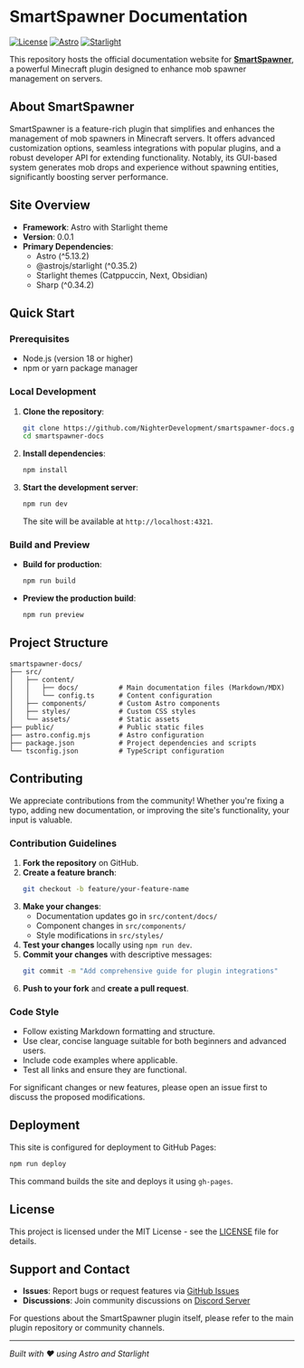 
# SmartSpawner Documentation

[![License](https://img.shields.io/badge/License-MIT-blue.svg)](LICENSE)
[![Astro](https://img.shields.io/badge/Astro-5.13.2-orange)](https://astro.build/)
[![Starlight](https://img.shields.io/badge/Starlight-0.35.2-purple)](https://starlight.astro.build/)

This repository hosts the official documentation website for **[SmartSpawner](https://modrinth.com/plugin/smart-spawner-plugin)**, a powerful Minecraft plugin designed to enhance mob spawner management on servers.

## About SmartSpawner

SmartSpawner is a feature-rich plugin that simplifies and enhances the management of mob spawners in Minecraft servers. It offers advanced customization options, seamless integrations with popular plugins, and a robust developer API for extending functionality. Notably, its GUI-based system generates mob drops and experience without spawning entities, significantly boosting server performance.

## Site Overview

- **Framework**: Astro with Starlight theme
- **Version**: 0.0.1
- **Primary Dependencies**:
  - Astro (^5.13.2)
  - @astrojs/starlight (^0.35.2)
  - Starlight themes (Catppuccin, Next, Obsidian)
  - Sharp (^0.34.2)

## Quick Start

### Prerequisites
- Node.js (version 18 or higher)
- npm or yarn package manager

### Local Development

1. **Clone the repository**:
   ```bash
   git clone https://github.com/NighterDevelopment/smartspawner-docs.git
   cd smartspawner-docs
   ```

2. **Install dependencies**:
   ```bash
   npm install
   ```

3. **Start the development server**:
   ```bash
   npm run dev
   ```
   The site will be available at `http://localhost:4321`.

### Build and Preview

- **Build for production**:
  ```bash
  npm run build
  ```

- **Preview the production build**:
  ```bash
  npm run preview
  ```

## Project Structure

```
smartspawner-docs/
├── src/
│   ├── content/
│   │   ├── docs/          # Main documentation files (Markdown/MDX)
│   │   └── config.ts      # Content configuration
│   ├── components/        # Custom Astro components
│   ├── styles/            # Custom CSS styles
│   └── assets/            # Static assets
├── public/                # Public static files
├── astro.config.mjs       # Astro configuration
├── package.json           # Project dependencies and scripts
└── tsconfig.json          # TypeScript configuration
```

## Contributing

We appreciate contributions from the community! Whether you're fixing a typo, adding new documentation, or improving the site's functionality, your input is valuable.

### Contribution Guidelines

1. **Fork the repository** on GitHub.
2. **Create a feature branch**:
   ```bash
   git checkout -b feature/your-feature-name
   ```
3. **Make your changes**:
   - Documentation updates go in `src/content/docs/`
   - Component changes in `src/components/`
   - Style modifications in `src/styles/`
4. **Test your changes** locally using `npm run dev`.
5. **Commit your changes** with descriptive messages:
   ```bash
   git commit -m "Add comprehensive guide for plugin integrations"
   ```
6. **Push to your fork** and **create a pull request**.

### Code Style
- Follow existing Markdown formatting and structure.
- Use clear, concise language suitable for both beginners and advanced users.
- Include code examples where applicable.
- Test all links and ensure they are functional.

For significant changes or new features, please open an issue first to discuss the proposed modifications.

## Deployment

This site is configured for deployment to GitHub Pages:

```bash
npm run deploy
```

This command builds the site and deploys it using `gh-pages`.

## License

This project is licensed under the MIT License - see the [LICENSE](LICENSE) file for details.

## Support and Contact

- **Issues**: Report bugs or request features via [GitHub Issues](https://github.com/NighterDevelopment/smartspawner-docs/issues)
- **Discussions**: Join community discussions on [Discord Server](https://dsc.gg/nighterdevelopment)

For questions about the SmartSpawner plugin itself, please refer to the main plugin repository or community channels.

---

*Built with ❤️ using Astro and Starlight*
